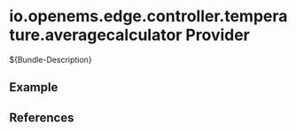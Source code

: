 # io.openems.edge.controller.temperature.averagecalculator Provider

${Bundle-Description}

## Example

## References

